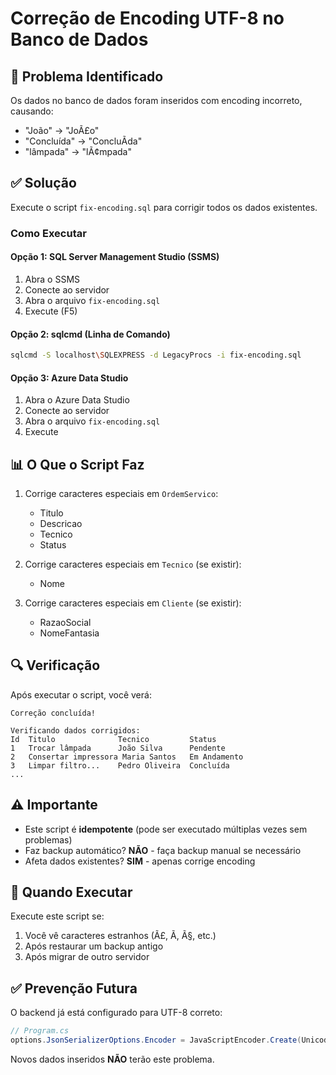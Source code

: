 # Correção de Encoding UTF-8 no Banco de Dados

## 🐛 Problema Identificado

Os dados no banco de dados foram inseridos com encoding incorreto, causando:
- "João" → "JoÃ£o"
- "Concluída" → "ConcluÃ­da"
- "lâmpada" → "lÃ¢mpada"

## ✅ Solução

Execute o script `fix-encoding.sql` para corrigir todos os dados existentes.

### Como Executar

#### Opção 1: SQL Server Management Studio (SSMS)
1. Abra o SSMS
2. Conecte ao servidor
3. Abra o arquivo `fix-encoding.sql`
4. Execute (F5)

#### Opção 2: sqlcmd (Linha de Comando)
```bash
sqlcmd -S localhost\SQLEXPRESS -d LegacyProcs -i fix-encoding.sql
```

#### Opção 3: Azure Data Studio
1. Abra o Azure Data Studio
2. Conecte ao servidor
3. Abra o arquivo `fix-encoding.sql`
4. Execute

## 📊 O Que o Script Faz

1. Corrige caracteres especiais em `OrdemServico`:
   - Titulo
   - Descricao
   - Tecnico
   - Status

2. Corrige caracteres especiais em `Tecnico` (se existir):
   - Nome

3. Corrige caracteres especiais em `Cliente` (se existir):
   - RazaoSocial
   - NomeFantasia

## 🔍 Verificação

Após executar o script, você verá:
```
Correção concluída!

Verificando dados corrigidos:
Id  Titulo              Tecnico         Status
1   Trocar lâmpada      João Silva      Pendente
2   Consertar impressora Maria Santos   Em Andamento
3   Limpar filtro...    Pedro Oliveira  Concluída
...
```

## ⚠️ Importante

- Este script é **idempotente** (pode ser executado múltiplas vezes sem problemas)
- Faz backup automático? **NÃO** - faça backup manual se necessário
- Afeta dados existentes? **SIM** - apenas corrige encoding

## 🎯 Quando Executar

Execute este script se:
1. Você vê caracteres estranhos (Ã£, Ã­, Ã§, etc.)
2. Após restaurar um backup antigo
3. Após migrar de outro servidor

## ✅ Prevenção Futura

O backend já está configurado para UTF-8 correto:
```csharp
// Program.cs
options.JsonSerializerOptions.Encoder = JavaScriptEncoder.Create(UnicodeRanges.All);
```

Novos dados inseridos **NÃO** terão este problema.
